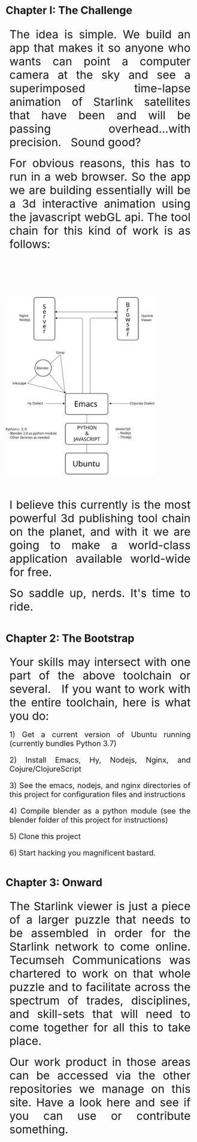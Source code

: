 <!DOCTYPE html>

<html>

<head>
  <meta content="width=device-width, initial-scale=1" name="viewport" />
  <meta charset="UTF-8">
 
</head>

<body>

 <div id="container">
   <h1> Chapter I:  The Challenge </h1>

<div style="font-size:30px; text-align:justify; padding:10px; "> The idea is simple.  We build an app that makes it so anyone who wants can point a computer camera at the sky and see a superimposed time-lapse animation of Starlink satellites that have been and will be passing overhead...with precision. &nbsp Sound good?  </div>

<div style="font-size:30px; text-align:justify; padding:10px; ">For obvious reasons, this has to run in a web browser.  So the app we are building essentially will be a 3d interactive animation using the javascript webGL api.  The tool chain for this kind of work is as follows: </div>

<img src="workflow.svg" style="margin-top:100px; width:80%;"></img>


<div style="font-size:30px; margin-top:50px; text-align:justify; padding:10px; ">I believe this currently is the most powerful 3d publishing tool chain on the planet, and with it we are going to make a world-class application available world-wide for free.</div>


<div style="font-size:30px; text-align:justify; padding:10px; ">So saddle up, nerds.  It's time to ride.</div>


<h1>Chapter 2: The Bootstrap </h1>

<div style="font-size:30px; text-align:justify; padding:10px; ">Your skills may intersect with one part of the above toolchain or several. &nbsp If you want to work with the entire toolchain, here is what you do: </div>

<div style="font-size:20px; padding:10px; text-align:justify;"> 1) Get a current version of Ubuntu running (currently bundles Python 3.7) </div>

<div style="font-size:20px; padding:10px; text-align:justify;"> 2) Install Emacs, Hy, Nodejs, Nginx, and Cojure/ClojureScript</div>

<div style="font-size:20px; padding:10px; text-align:justify;"> 3) See the emacs, nodejs, and nginx directories of this project for configuration files and instructions</div>

<div style="font-size:20px; padding:10px; text-align:justify;"> 4) Compile blender as a python module (see the blender folder of this project for instructions)</div>

<div style="font-size:20px; padding:10px; text-align:justify;"> 5) Clone this project </div>

<div style="font-size:20px; padding:10px; text-align:justify;"> 6) Start hacking you magnificent bastard. </div>

<h1>Chapter 3: Onward </h1>

<div style="font-size:30px; padding:10px; text-align:justify;">The Starlink viewer is just a piece of a larger puzzle that needs to be assembled in order for the Starlink network to come online.  Tecumseh Communications was chartered to work on that whole puzzle and to facilitate across the spectrum of trades, disciplines, and skill-sets that will need to come together for all this to take place. </div>

<div style="font-size:30px; padding:10px; text-align:justify;">Our work product in those areas can be accessed via the other repositories we manage on this site.  Have a look here and see if you can use or contribute something. </div>

 

 </div> 
  
</body>
</html>
